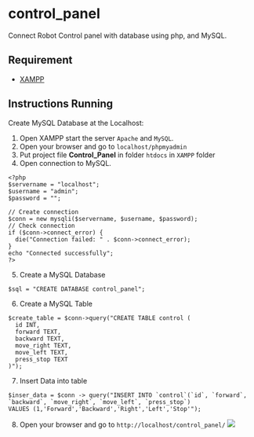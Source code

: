 # control_panel
Connect Robot Control panel with database using php, and MySQL. 

## Requirement

* [XAMPP](https://www.apachefriends.org/download.html)
 
## Instructions Running
Create MySQL Database at the Localhost:
1. Open XAMPP start the server ```Apache``` and ```MySQL```.
2. Open your browser and go to ```localhost/phpmyadmin```
3. Put project file **Control_Panel** in folder ```htdocs``` in ```XAMPP``` folder
4. Open connection to MySQL.
```
<?php
$servername = "localhost";
$username = "admin";
$password = "";

// Create connection
$conn = new mysqli($servername, $username, $password);
// Check connection
if ($conn->connect_error) {
  die("Connection failed: " . $conn->connect_error);
} 
echo "Connected successfully";
?>
``` 

5. Create a MySQL Database
```
$sql = "CREATE DATABASE control_panel";
```

6. Create a MySQL Table
```
$create_table = $conn->query("CREATE TABLE control (
  id INT,
  forward TEXT,
  backward TEXT,
  move_right TEXT,
  move_left TEXT,
  press_stop TEXT
)");

```

7. Insert Data into table
```
$inser_data = $conn -> query("INSERT INTO `control`(`id`, `forward`, `backward`, `move_right`, `move_left`, `press_stop`) 
VALUES (1,'Forward','Backward','Right','Left','Stop'");

```
8. Open your browser and go to ```http://localhost/control_panel/```
![](https://user-images.githubusercontent.com/27751735/85617141-717b1580-b667-11ea-9d7c-c76fe3ce198d.gif)
